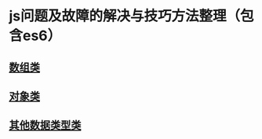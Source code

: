 # js问题及故障的解决与技巧方法整理（包含es6）

## [数组类](/qian-duan-ji-zhu-xue-xi-zong-jie-zheng-li/javascript/jskai-fa-zhong-yu-dao-wen-ti-de-jie-jue-zheng-li-yu-ji-qiao-fang-fa-zong-jie-ff08-bao-han-es6/shu-zu-lei.md)

## [对象类](/qian-duan-ji-zhu-xue-xi-zong-jie-zheng-li/javascript/jskai-fa-zhong-yu-dao-wen-ti-de-jie-jue-zheng-li-yu-ji-qiao-fang-fa-zong-jie-ff08-bao-han-es6/dui-xiang-lei.md)

## [其他数据类型类](/qian-duan-ji-zhu-xue-xi-zong-jie-zheng-li/javascript/jskai-fa-zhong-yu-dao-wen-ti-de-jie-jue-zheng-li-yu-ji-qiao-fang-fa-zong-jie-ff08-bao-han-es6/qi-ta-shu-ju-lei-xing-lei.md)







